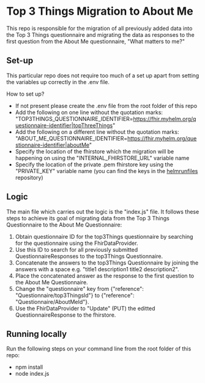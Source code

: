 # Top 3 Things Migration to About Me

This repo is responsible for the migration of all previously added data into the Top 3 Things questionnaire and migrating the data as responses to the first question from the About Me questionnaire, "What matters to me?"

## Set-up

This particular repo does not require too much of a set up apart from setting the variables up correctly in the .env file. 

How to set up? 
* If not present please create the .env file from the root folder of this repo 
* Add the following on one line without the quotation marks: "TOP3THINGS_QUESTIONNAIRE_IDENTIFIER=https://fhir.myhelm.org/questionnaire-identifier|topThreeThings"
* Add the following on a different line without the quotation marks: "ABOUT_ME_QUESTIONNAIRE_IDENTIFIER=https://fhir.myhelm.org/questionnaire-identifier|aboutMe"
* Specify the location of the fhirstore which the migration will be happening on using the "INTERNAL_FHIRSTORE_URL" variable name 
* Specify the location of the private .pem fhirstore key using the "PRIVATE_KEY" variable name (you can find the keys in the [helmrunfiles](https://bitbucket.org/synanetics/helmrunfiles/src/master/) repository)

## Logic

The main file which carries out the logic is the "index.js" file. It follows these steps to achieve its goal of migrating data from the Top 3 Things Questionnaire to the About Me Questionnaire:
1. Obtain questionnaire ID for the top3Things questionnaire by searching for the questionnaire using the FhirDataProvider. 
2. Use this ID to search for all previously submitted QuestionnaireResponses to the top3Things Questionnaire. 
3. Concatenate the answers to the top3Things Questionnaire by joining the answers with a space e.g. "title1 description1 title2 description2".
4. Place the concatenated answer as the response to the first question to the About Me Questionnaire. 
4. Change the "questionnaire" key from {"reference": "Questionnaire/top3ThingsId"} to  {"reference": "Questionnaire/AboutMeId"}.
5. Use the FhirDataProvider to "Update" (PUT) the editted QuestionnaireResponse to the fhirstore. 

## Running locally 

Run the following steps on your command line from the root folder of this repo:
* npm install 
* node index.js

